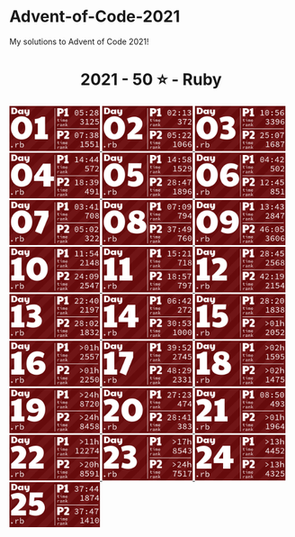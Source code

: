 # Advent-of-Code-2021
My solutions to Advent of Code 2021!

<!-- AOC TILES BEGIN -->
<h1 align="center">
  2021 - 50 ⭐ - Ruby
</h1>
<a href="12-01-21/main.rb">
  <img src=".aoc_tiles/tiles/2021/01.png" width="161px">
</a>
<a href="12-02-21/main.rb">
  <img src=".aoc_tiles/tiles/2021/02.png" width="161px">
</a>
<a href="12-03-21/main.rb">
  <img src=".aoc_tiles/tiles/2021/03.png" width="161px">
</a>
<a href="12-04-21/main.rb">
  <img src=".aoc_tiles/tiles/2021/04.png" width="161px">
</a>
<a href="12-05-21/main.rb">
  <img src=".aoc_tiles/tiles/2021/05.png" width="161px">
</a>
<a href="12-06-21/main.rb">
  <img src=".aoc_tiles/tiles/2021/06.png" width="161px">
</a>
<a href="12-07-21/main.rb">
  <img src=".aoc_tiles/tiles/2021/07.png" width="161px">
</a>
<a href="12-08-21/main.rb">
  <img src=".aoc_tiles/tiles/2021/08.png" width="161px">
</a>
<a href="12-09-21/main.rb">
  <img src=".aoc_tiles/tiles/2021/09.png" width="161px">
</a>
<a href="12-10-21/main.rb">
  <img src=".aoc_tiles/tiles/2021/10.png" width="161px">
</a>
<a href="12-11-21/main.rb">
  <img src=".aoc_tiles/tiles/2021/11.png" width="161px">
</a>
<a href="12-12-21/main.rb">
  <img src=".aoc_tiles/tiles/2021/12.png" width="161px">
</a>
<a href="12-13-21/main.rb">
  <img src=".aoc_tiles/tiles/2021/13.png" width="161px">
</a>
<a href="12-14-21/main.rb">
  <img src=".aoc_tiles/tiles/2021/14.png" width="161px">
</a>
<a href="12-15-21/main.rb">
  <img src=".aoc_tiles/tiles/2021/15.png" width="161px">
</a>
<a href="12-16-21/main.rb">
  <img src=".aoc_tiles/tiles/2021/16.png" width="161px">
</a>
<a href="12-17-21/main.rb">
  <img src=".aoc_tiles/tiles/2021/17.png" width="161px">
</a>
<a href="12-18-21/main.rb">
  <img src=".aoc_tiles/tiles/2021/18.png" width="161px">
</a>
<a href="12-19-21/main.rb">
  <img src=".aoc_tiles/tiles/2021/19.png" width="161px">
</a>
<a href="12-20-21/main.rb">
  <img src=".aoc_tiles/tiles/2021/20.png" width="161px">
</a>
<a href="12-21-21/main.rb">
  <img src=".aoc_tiles/tiles/2021/21.png" width="161px">
</a>
<a href="12-22-21/main.rb">
  <img src=".aoc_tiles/tiles/2021/22.png" width="161px">
</a>
<a href="12-23-21/main.rb">
  <img src=".aoc_tiles/tiles/2021/23.png" width="161px">
</a>
<a href="12-24-21/main.rb">
  <img src=".aoc_tiles/tiles/2021/24.png" width="161px">
</a>
<a href="12-25-21/main.rb">
  <img src=".aoc_tiles/tiles/2021/25.png" width="161px">
</a>
<!-- AOC TILES END -->
